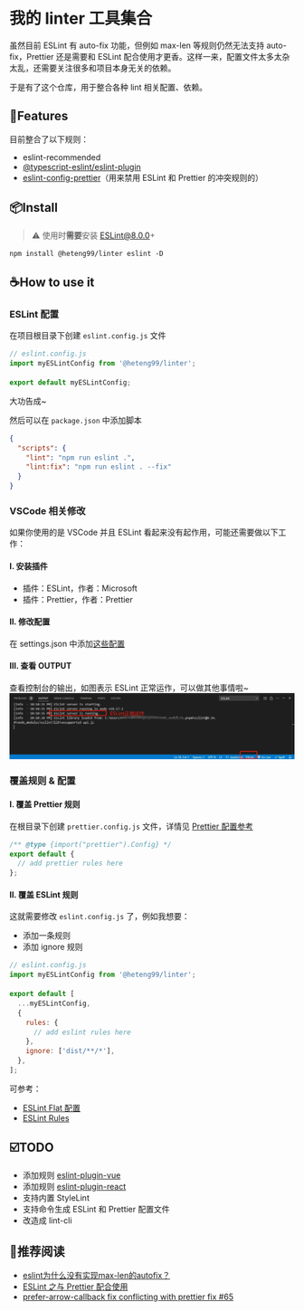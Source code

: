 # 我的 linter 工具集合

虽然目前 ESLint 有 auto-fix 功能，但例如 max-len 等规则仍然无法支持 auto-fix，Prettier 还是需要和 ESLint 配合使用才更香。这样一来，配置文件太多太杂太乱，还需要关注很多和项目本身无关的依赖。

于是有了这个仓库，用于整合各种 lint 相关配置、依赖。

## 🚀Features
目前整合了以下规则：
- eslint-recommended
- [@typescript-eslint/eslint-plugin](@typescript-eslint/eslint-plugin)
- [eslint-config-prettier](https://github.com/prettier/eslint-config-prettier)（用来禁用 ESLint 和 Prettier 的冲突规则的）


## 📦Install

> ⚠ 使用时**需要**安装 ESLint@8.0.0+

```
npm install @heteng99/linter eslint -D
```

## ☕How to use it

### ESLint 配置

在项目根目录下创建 `eslint.config.js` 文件

```js
// eslint.config.js
import myESLintConfig from '@heteng99/linter';

export default myESLintConfig;
```

大功告成~

然后可以在 `package.json` 中添加脚本

```json
{
  "scripts": {
    "lint": "npm run eslint .",
    "lint:fix": "npm run eslint . --fix"
  }
}
```

### VSCode 相关修改

如果你使用的是 VSCode 并且 ESLint 看起来没有起作用，可能还需要做以下工作：

#### Ⅰ. 安装插件

- 插件：ESLint，作者：Microsoft
- 插件：Prettier，作者：Prettier

#### Ⅱ. 修改配置

在 settings.json 中添加[这些配置](./readme_resources/settings.json)

#### Ⅲ. 查看 OUTPUT

查看控制台的输出，如图表示 ESLint 正常运作，可以做其他事情啦~
![img](./readme_resources/20240220221337.png)

### 覆盖规则 & 配置

#### Ⅰ. 覆盖 Prettier 规则

在根目录下创建 `prettier.config.js` 文件，详情见 [Prettier 配置参考](https://prettier.io/docs/en/options.html)

```js
/** @type {import("prettier").Config} */
export default {
  // add prettier rules here
};
```

#### Ⅱ. 覆盖 ESLint 规则

这就需要修改 `eslint.config.js` 了，例如我想要：

- 添加一条规则
- 添加 ignore 规则

```js
// eslint.config.js
import myESLintConfig from '@heteng99/linter';

export default [
  ...myESLintConfig,
  {
    rules: {
      // add eslint rules here
    },
    ignore: ['dist/**/*'],
  },
];
```

可参考：

- [ESLint Flat 配置](https://eslint.org/docs/latest/use/configure/configuration-files-new)
- [ESLint Rules](https://eslint.org/docs/latest/rules/)


## ☑️TODO

- 添加规则 [eslint-plugin-vue](https://github.com/vuejs/eslint-plugin-vue)
- 添加规则 [eslint-plugin-react](https://github.com/jsx-eslint/eslint-plugin-react) 
- 支持内置 StyleLint
- 支持命令生成 ESLint 和 Prettier 配置文件
- 改造成 lint-cli

## 📖推荐阅读

- [eslint为什么没有实现max-len的autofix？](https://juejin.cn/post/7108201700925636644)
- [ESLint 之与 Prettier 配合使用](https://juejin.cn/post/6924568874700505102)
- [prefer-arrow-callback fix conflicting with prettier fix #65](https://github.com/prettier/eslint-plugin-prettier/issues/65)

